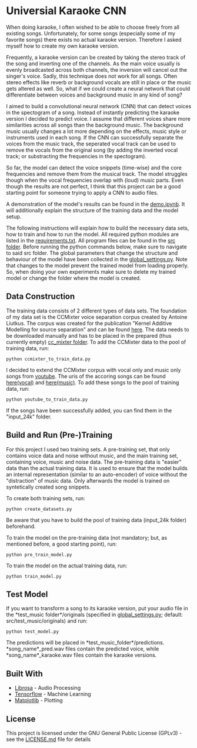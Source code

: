 # Universial Karaoke CNN

When doing karaoke, I often wished to be able to choose freely from all existing songs. Unfortunately, for some songs (especially some of my favorite songs) there exists no actual karaoke version. Therefore I asked myself how to create my own karaoke version.

Frequently, a karaoke version can be created by taking the stereo track of the song and inverting one of the channels. As the main voice usually is evenly broadcasted across both channels, the inversion will cancel out the singer's voice. Sadly, this technique does not work for all songs. Often stereo effects like reverb or background vocals are still in place or the music gets altered as well. So, what if we could create a neural network that could differentiate between voices and background music in any kind of song?

I aimed to build a convolutional neural network (CNN) that can detect voices in the spectogram of a song. Instead of instantly predicting the karaoke version I decided to predict voice. I assume that different voices share more similarities across all songs than the background music. The background music usually changes a lot more depending on the effects, music style or instruments used in each song. If the CNN can successfully separate the voices from the music track, the seperated vocal track can be used to remove the vocals from the original song (by adding the inverted vocal track; or substracting the frequencies in the spectogram).

So far, the model can detect the voice snippets (time-wise) and the core frequencies and remove them from the musical track. The model struggles though when the vocal frequencies overlap with (loud) music parts. Even though the results are not perfect, I think that this project can be a good starting point for someone trying to apply a CNN to audio files.

A demonstration of the model's results can be found in the [demo.ipynb](demo.ipynb). It will additionally explain the structure of the training data and the model setup.

The following instructions will explain how to build the necessary data sets, how to train and how to run the model. All required python modules are listed in the [requirements.txt](requirements.txt).
All program files can be found in the [src folder](src). Before running the python commands below, make sure to navigate to said src folder. The global parameters that change the structure and behaviour of the model have been collected in the [global_settings.py](src/global_settings.py). Note that changes to the model prevent the trained model from loading properly. So, when doing your own experiments make sure to delete my trained model or change the folder where the model is created.

## Data Construction

The training data consists of 2 different types of data sets. The foundation of my data set is the CCMixter voice separation corpus created by Antoine Liutkus. The corpus was created for the publication "Kernel Additive Modelling for source separation" and can be found [here](https://members.loria.fr/ALiutkus/kam/). The data needs to be downloaded manually and has to be placed in the prepared (thus currently empty) [cc_mixter folder](ccmixter_corpus). To add the CCMixter data to the pool of training data, run:

```
python ccmixter_to_train_data.py
```

I decided to extend the CCMixter corpus with vocal only and music only songs from [youtube](https://youtube.com). The uris of the accoring songs can be found [here(vocal)](urls/vocals.csv) and [here(music)](urls/music.csv). To add these songs to the pool of training data, run:

```
python youtube_to_train_data.py
```

If the songs have been successfully added, you can find them in the "input_24k" folder. 

## Build and Run (Pre-)Training

For this project I used two training sets. A pre-training set, that only contains voice data and noise without music, and the main training set, containing voice, music and noise data. 
The pre-training data is "easier" data than the actual training data. It is used to ensure that the model builds an internal representation (similar to an auto-encoder) of voice without the "distraction" of music data. Only afterwards the model is trained on syntetically created song snippets.

To create both training sets, run:

```
python create_datasets.py
```

Be aware that you have to build the pool of training data (input_24k folder) beforehand.

To train the model on the pre-training data (not mandatory; but, as mentioned before, a good starting point), run:
```
python pre_train_model.py
```

To train the model on the actual training data, run:
```
python train_model.py
```
## Test Model

If you want to transform a song to its karaoke version, put your audio file in the \*test_music folder\*/originals (specified in [global_settings.py](src/global_settings.py); default: src/test_music/originals) and run:

```
python test_model.py
```

The predictions will be placed in \*test_music_folder\*/predictions. \*song_name\*_pred.wav files contain the predicted voice, while \*song_name\*_karaoke.wav files contain the karaoke versions.

## Built With

* [Librosa](http://librosa.github.io/) - Audio Processing
* [Tensorflow](https://www.tensorflow.org/) - Machine Learning
* [Matplotlib](https://matplotlib.org/) - Plotting

## License

This project is licensed under the GNU General Public License (GPLv3) - see the [LICENSE.md](LICENSE.md) file for details
